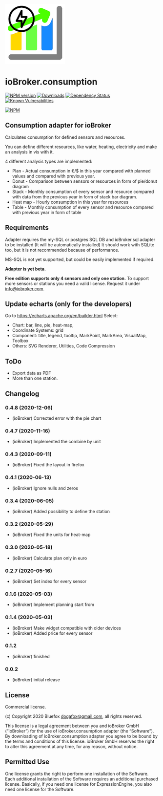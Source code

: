 ![Logo](admin/consumption.png)
# ioBroker.consumption

[![NPM version](http://img.shields.io/npm/v/iobroker.consumption.svg)](https://www.npmjs.com/package/iobroker.consumption)
[![Downloads](https://img.shields.io/npm/dm/iobroker.consumption.svg)](https://www.npmjs.com/package/iobroker.consumption)
[![Dependency Status](https://img.shields.io/david/bluefox/iobroker.consumption.svg)](https://david-dm.org/bluefox/iobroker.consumption)
[![Known Vulnerabilities](https://snyk.io/test/github/bluefox/ioBroker.consumption/badge.svg)](https://snyk.io/test/github/bluefox/ioBroker.consumption)

[![NPM](https://nodei.co/npm/iobroker.consumption.png?downloads=true)](https://nodei.co/npm/iobroker.consumption/)

## Consumption adapter for ioBroker
Calculates consumption for defined sensors and resources.

You can define different resources, like water, heating, electricity and make an analysis in vis with it.

4 different analysis types are implemented:
- Plan - Actual consumption in €/$ in this year compared with planned values and compared with previous year.
- Donut - Comparison between sensors or resources in form of pie/donut diagram
- Stack - Monthly consumption of every sensor and resource compared with data from the previous year in form of stack bar diagram.
- Heat map - Hourly consumption in this year for resources 
- Table - Monthly consumption of every sensor and resource compared with previous year in form of table  

## Requirements
Adapter requires the my-SQL or postgres SQL DB and ioBroker.sql adapter to be installed (It will be automatically installed)
It should work with SQLite too, but it is not recommended because of performance.
 
MS-SQL is not yet supported, but could be easily implemented if required. 

**Adapter is yet beta.**
    
**Free edition supports only 4 sensors and only one station.** 
To support more sensors or stations you need a valid license. Request it under info@iobroker.com.   
    
## Update echarts (only for the developers)
Go to https://echarts.apache.org/en/builder.html
Select:
- Chart: bar, line, pie, heat-map, 
- Coordinate Systems: grid
- Component: title, legend, tooltip, MarkPoint, MarkArea, VisualMap, Toolbox
- Others: SVG Renderer, Utilities, Code Compression

## ToDo
- Export data as PDF
- More than one station.
<!--
	Placeholder for the next version (at the beginning of the line):
	### __WORK IN PROGRESS__
-->
## Changelog
### 0.4.8 (2020-12-06)
* (ioBroker) Corrected error with the pie chart

### 0.4.7 (2020-11-16)
* (ioBroker) Implemented the combine by unit

### 0.4.3 (2020-09-11)
* (ioBroker) Fixed the layout in firefox

### 0.4.1 (2020-06-13)
* (ioBroker) Ignore nulls and zeros

### 0.3.4 (2020-06-05)
* (ioBroker) Added possibility to define the station

### 0.3.2 (2020-05-29)
* (ioBroker) Fixed the units for heat-map

### 0.3.0 (2020-05-18)
* (ioBroker) Calculate plan only in euro

### 0.2.7 (2020-05-16)
* (ioBroker) Set index for every sensor

### 0.1.6 (2020-05-03)
* (ioBroker) Implement planning start from 

### 0.1.4 (2020-05-03)
* (ioBroker) Make widget compatible with older devices
* (ioBroker) Added price for every sensor

### 0.1.2
* (ioBroker) finished

### 0.0.2
* (ioBroker) initial release

## License

Commercial license.

(c) Copyright 2020 Bluefox <dogafox@gmail.com>, all rights reserved.

This license is a legal agreement between you and ioBroker GmbH (“ioBroker”) for the use of ioBroker.consumption adapter (the “Software”).
By downloading of ioBroker.consumption adapter you agree to be bound by the terms and conditions of this license.
ioBroker GmbH reserves the right to alter this agreement at any time, for any reason, without notice.

## Permitted Use
One license grants the right to perform one installation of the Software.
Each additional installation of the Software requires an additional purchased license.
Basically, if you need one license for ExpressionEngine, you also need one license for the Software.
